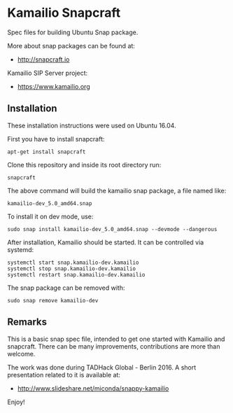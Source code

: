 # Kamailio Snapcraft

Spec files for building Ubuntu Snap package.

More about snap packages can be found at:

  * http://snapcraft.io

Kamailio SIP Server project:

  * https://www.kamailio.org

## Installation

These installation instructions were used on Ubuntu 16.04.

First you have to install snapcraft:

```
apt-get install snapcraft
```

Clone this repository and inside its root directory run:

```
snapcraft
```

The above command will build the kamailio snap package, a file named like:

```
kamailio-dev_5.0_amd64.snap
```

To install it on dev mode, use:

```
sudo snap install kamailio-dev_5.0_amd64.snap --devmode --dangerous
```

After installation, Kamailio should be started. It can be controlled via systemd:

```
systemctl start snap.kamailio-dev.kamailio
systemctl stop snap.kamailio-dev.kamailio
systemctl restart snap.kamailio-dev.kamailio
```

The snap package can be removed with:

```
sudo snap remove kamailio-dev
```

## Remarks

This is a basic snap spec file, intended to get one started with Kamailio and snapcraft. There can be many improvements, contributions are more than welcome.

The work was done during TADHack Global - Berlin 2016. A short presentation related to it is available at:

  * http://www.slideshare.net/miconda/snappy-kamailio

Enjoy!
